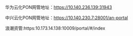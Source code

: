 华为云化PON网管地址：https://10.140.236.139:31943



中兴云化PON网管地址：https://10.140.230.7:28001/an-portal

浪潮资管:https:10.173.14.138:10009/portal/#/index
